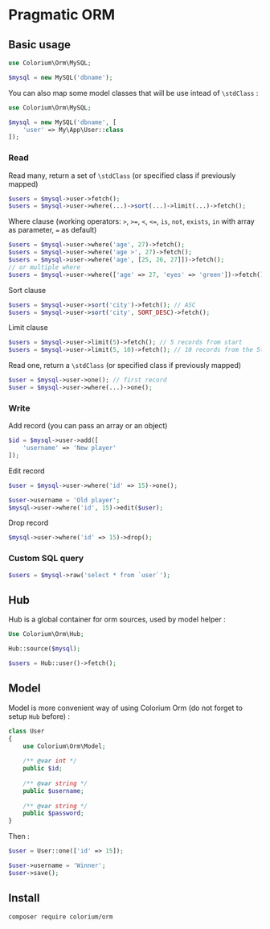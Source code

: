 # Pragmatic ORM

## Basic usage

```php
use Colorium\Orm\MySQL;

$mysql = new MySQL('dbname');
```

You can also map some model classes that will be use intead of `\stdClass` :
```php
use Colorium\Orm\MySQL;

$mysql = new MySQL('dbname', [
    'user' => My\App\User::class
]);
```

### Read

Read many, return a set of `\stdClass` (or specified class if previously mapped)
```php
$users = $mysql->user->fetch();
$users = $mysql->user->where(...)->sort(...)->limit(...)->fetch();
```

Where clause (working operators: `>`, `>=`, `<`, `<=`, `is`, `not`, `exists`, `in` with array as parameter, `=` as default)
```php
$users = $mysql->user->where('age', 27)->fetch();
$users = $mysql->user->where('age >', 27)->fetch();
$users = $mysql->user->where('age', [25, 26, 27]])->fetch();
// or multiple where
$users = $mysql->user->where(['age' => 27, 'eyes' => 'green'])->fetch();
```

Sort clause
```php
$users = $mysql->user->sort('city')->fetch(); // ASC
$users = $mysql->user->sort('city', SORT_DESC)->fetch();
```

Limit clause
```php
$users = $mysql->user->limit(5)->fetch(); // 5 records from start
$users = $mysql->user->limit(5, 10)->fetch(); // 10 records from the 5th
```

Read one, return a `\stdClass` (or specified class if previously mapped)
```php
$user = $mysql->user->one(); // first record
$user = $mysql->user->where(...)->one();
```

### Write

Add record (you can pass an array or an object)
```php
$id = $mysql->user->add([
    'username' => 'New player'
]);
```

Edit record
```php
$user = $mysql->user->where('id' => 15)->one();

$user->username = 'Old player';
$mysql->user->where('id', 15)->edit($user);
```

Drop record
```php
$mysql->user->where('id' => 15)->drop();
```


### Custom SQL query

```php
$users = $mysql->raw('select * from `user`');
```


## Hub

Hub is a global container for orm sources, used by model helper :

```php
Use Colorium\Orm\Hub;

Hub::source($mysql);

$users = Hub::user()->fetch();
```

## Model

Model is more convenient way of using Colorium Orm (do not forget to setup `Hub` before) :
```php
class User
{
    use Colorium\Orm\Model;
    
    /** @var int */
    public $id;
    
    /** @var string */
    public $username;
    
    /** @var string */
    public $password;
}
```

Then :
```php
$user = User::one(['id' => 15]);

$user->username = 'Winner';
$user->save();
```

## Install

`composer require colorium/orm`